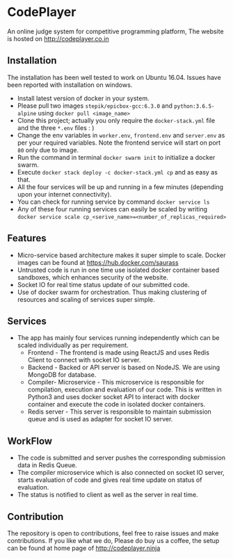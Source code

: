 # CodePlayer
An online judge system for competitive programming platform, The website is hosted on http://codeplayer.co.in

## Installation
The installation has been well tested to work on Ubuntu 16.04. Issues have been reported with installation on windows.
* Install latest version of docker in your system.
* Please pull two images `stepik/epicbox-gcc:6.3.0` and `python:3.6.5-alpine` using `docker pull <image_name>`
* Clone this project; actually you only require the `docker-stack.yml` file and the three `*.env` files : )
* Change the env variables in `worker.env`, `frontend.env` and `server.env` as per your required variables. Note the frontend service will start on port `80` only due to image.
* Run the command in terminal `docker swarm init` to initialize a docker swarm.
* Execute `docker stack deploy -c docker-stack.yml cp` and as easy as that.
* All the four services will be up and running in a few minutes (depending upon your internet connectivity).
* You can check for running service by command `docker service ls`
* Any of these four running services can easily be scaled by writing `docker service scale cp_<serive_name>=<number_of_replicas_required>`

## Features
* Micro-service based architecture makes it super simple to scale. Docker images can be found at https://hub.docker.com/saurass
* Untrusted code is run in one time use isolated docker container based sandboxes, which enhances security of the website.
* Socket IO for real time status update of our submitted code.
* Use of docker swarm for orchestration. Thus making clustering of resources and scaling of services super simple.

## Services
* The app has mainly four services running independently which can be scaled individually as per requirement.
  * Frontend - The frontend is made using ReactJS and uses Redis Client to connect with socket IO server.
  * Backend - Backed or API server is based on NodeJS. We are using MongoDB for database.
  * Compiler- Microservice - This microservice is responsible for compilation, execution and evaluation of our code. This is written in Python3 and uses docker socket API to interact with docker container and execute the code in isolated docker containers.
  * Redis server - This server is responsible to maintain submission queue and is used as adapter for socket IO server.

## WorkFlow
* The code is submitted and server pushes the corresponding submission data in Redis Queue.
* The compiler microservice which is also connected on socket IO server, starts evaluation of code and gives real time update on status of evaluation.
* The status is notified to client as well as the server in real time.

## Contribution
The repository is open to contributions, feel free to raise issues and make contributions. If you like what we do, Please do buy us a coffee, the setup can be found at home page of http://codeplayer.ninja
